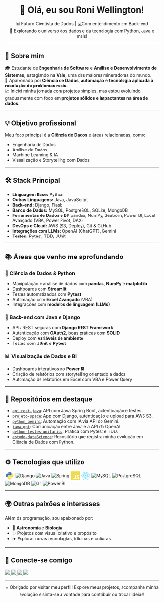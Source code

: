 <h1 align="center">👋 Olá, eu sou Roni Wellington!</h1>

<p align="center">
  📊 Futuro Cientista de Dados | 💻Com entendimento em Back-end <br>
  🚀 Explorando o universo dos dados e da tecnologia com Python, Java e mais!
</p>

---

## 🧠 Sobre mim

🎓 Estudante de **Engenharia de Software** e **Análise e Desenvolvimento de Sistemas**, estagiando na **Vale**, uma das maiores mineradoras do mundo.  
🧪 Apaixonado por **Ciência de Dados**, **automação** e **tecnologia aplicada à resolução de problemas reais**.  
📈 Iniciei minha jornada com projetos simples, mas estou evoluindo gradualmente com foco em **projetos sólidos e impactantes na área de dados**.

---

## 💡 Objetivo profissional

Meu foco principal é a **Ciência de Dados** e áreas relacionadas, como:

- Engenharia de Dados
- Análise de Dados
- Machine Learning & IA
- Visualização e Storytelling com Dados

---

## 🛠️ Stack Principal

- **Linguagem Base:** Python
- **Outras Linguagens:** Java, JavaScript
- **Back-end:** Django, Flask
- **Banco de Dados:** MySQL, PostgreSQL, SQLite, MongoDB
- **Ferramentas de Dados e BI:** pandas, NumPy, Seaborn, Power BI, Excel Avançado (VBA, Power Pivot, DAX)
- **DevOps e Cloud:** AWS (S3, Deploy), Git & GitHub
- **Integrações com LLMs:** OpenAI (ChatGPT), Gemini
- **Testes:** Pytest, TDD, JUnit

---

## 📚 Áreas que venho me aprofundando

### 🧬 Ciência de Dados & Python
- Manipulação e análise de dados com **pandas**, **NumPy** e **matplotlib**
- Dashboards com **Streamlit**
- Testes automatizados com **Pytest**
- Automação com **Excel Avançado** (VBA)
- Integrações com **modelos de linguagem (LLMs)**

### 🧱 Back-end com Java e Django
- APIs REST seguras com  **Django REST Framework**
- Autenticação com **OAuth2**, boas práticas com **SOLID**
- Deploy com **variáveis de ambiente**
- Testes com **JUnit** e **Pytest**

### 📊 Visualização de Dados e BI
- Dashboards interativos no **Power BI**
- Criação de relatórios com storytelling orientado a dados
- Automação de relatórios em Excel com VBA e Power Query

---

## 🌟 Repositórios em destaque

- [`api-rest-java`](https://github.com/RoniWellinton/api-rest-java): API com Java Spring Boot, autenticação e testes.
- [`projeto-space`](https://github.com/RoniWellinton/projeto-space): App com Django, autenticação e upload para AWS S3.
- [`python_gemini`](https://github.com/RoniWellinton/python_gemini): Automação com IA via API do Gemini.
- [`java-gpt`](https://github.com/RoniWellinton/java-gpt): Comunicação entre Java e a API da OpenAI.
- [`python-testes-unitarios`](https://github.com/RoniWellinton/python-testes-unitarios): Prática com Pytest e TDD.
- [`estudo-dataScience`](https://github.com/RoniWellinton/estudo-dataScience): Repositório que registra minha evolução em Ciência de Dados com Python.

---

## ⚙️ Tecnologias que utilizo

<div style="display: inline_block">
  <img align="center" alt="Python" height="30" src="https://raw.githubusercontent.com/devicons/devicon/master/icons/python/python-original.svg">
  <img align="center" alt="Django" height="30" src="https://cdn.worldvectorlogo.com/logos/django.svg">
  <img align="center" alt="Java" height="30" src="https://cdn.jsdelivr.net/gh/devicons/devicon/icons/java/java-original.svg">
  <img align="center" alt="Spring" height="30" src="https://cdn.jsdelivr.net/gh/devicons/devicon/icons/spring/spring-original.svg">
  <img align="center" alt="JavaScript" height="30" src="https://raw.githubusercontent.com/devicons/devicon/master/icons/javascript/javascript-plain.svg">
  <img align="center" alt="React" height="30" src="https://raw.githubusercontent.com/devicons/devicon/master/icons/react/react-original.svg">
  <img align="center" alt="MySQL" height="30" src="https://cdn.jsdelivr.net/gh/devicons/devicon/icons/mysql/mysql-original.svg">
  <img align="center" alt="PostgreSQL" height="30" src="https://cdn.jsdelivr.net/gh/devicons/devicon/icons/postgresql/postgresql-original.svg">
  <img align="center" alt="MongoDB" height="30" src="https://cdn.jsdelivr.net/gh/devicons/devicon/icons/mongodb/mongodb-original.svg">
  <img align="center" alt="Git" height="30" src="https://cdn.jsdelivr.net/gh/devicons/devicon/icons/git/git-original.svg">
  <img align="center" alt="Power BI" height="30" src="https://cdn.worldvectorlogo.com/logos/power-bi-1.svg">
</div>

---

## 🌍 Outras paixões e interesses

Além da programação, sou apaixonado por:

- 🌌 **Astronomia** e **Biologia**
- ✨ Projetos com visual criativo e propósito
- ✈️ Explorar novas tecnologias, idiomas e culturas

---

## 📲 Conecte-se comigo

<div>
  <a href="https://www.youtube.com/@roni23wellington/playlists" target="_blank">
    <img src="https://img.shields.io/badge/Youtube-red?style=for-the-badge&logo=youtube&logoColor=white">
  </a>
  <a href="https://www.instagram.com/roniwellington/" target="_blank">
    <img src="https://img.shields.io/badge/Instagram-purple?style=for-the-badge&logo=instagram&logoColor=white">
  </a>
  <a href="mailto:roniwellington@gmail.com" target="_blank">
    <img src="https://img.shields.io/badge/Gmail-darkred?style=for-the-badge&logo=gmail&logoColor=white">
  </a>
  <a href="https://www.linkedin.com/in/roniwellington" target="_blank">
    <img src="https://img.shields.io/badge/LinkedIn-blue?style=for-the-badge&logo=linkedin&logoColor=white">
  </a>
</div>

---

<p align="center">
  ⭐ Obrigado por visitar meu perfil! Explore meus projetos, acompanhe minha evolução e sinta-se à vontade para contribuir ou trocar ideias!
</p>

